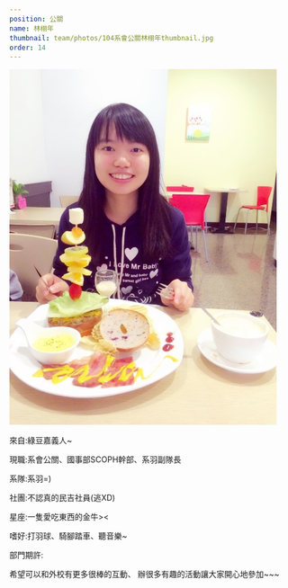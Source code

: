 ```yaml
---
position: 公關
name: 林栩年
thumbnail: team/photos/104系會公關林栩年thumbnail.jpg
order: 14
---
```

![104系會公關林栩年](photos/104系會公關林栩年full.jpg)

來自:綠豆嘉義人~

現職:系會公關、國事部SCOPH幹部、系羽副隊長

系隊:系羽=)

社團:不認真的民吉社員(逃XD)

星座:一隻愛吃東西的金牛><

嗜好:打羽球、騎腳踏車、聽音樂~

部門期許:

希望可以和外校有更多很棒的互動、
辦很多有趣的活動讓大家開心地參加~~~
